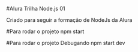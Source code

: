 #Alura Trilha Node.js 01

Criado para seguir a formação de NodeJs da Alura


#Para rodar o projeto
npm start

#Para rodar o projeto Debugando
npm start dev


